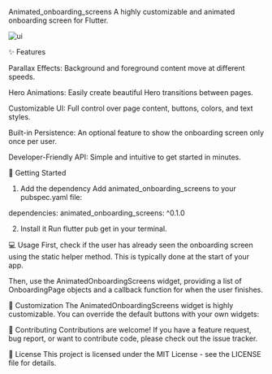 Animated_onboarding_screens
A highly customizable and animated onboarding screen for Flutter.

![ui](https://github.com/user-attachments/assets/181434a7-e4d7-453d-8a9c-fea6c2079a29)



✨ Features

Parallax Effects: Background and foreground content move at different speeds.

Hero Animations: Easily create beautiful Hero transitions between pages.

Customizable UI: Full control over page content, buttons, colors, and text styles.

Built-in Persistence: An optional feature to show the onboarding screen only once per user.

Developer-Friendly API: Simple and intuitive to get started in minutes.

🚀 Getting Started
1. Add the dependency
   Add animated_onboarding_screens to your pubspec.yaml file:

dependencies:
animated_onboarding_screens: ^0.1.0

2. Install it
   Run flutter pub get in your terminal.

💻 Usage
First, check if the user has already seen the onboarding screen using the static helper method. This is typically done at the start of your app.

Then, use the AnimatedOnboardingScreens widget, providing a list of OnboardingPage objects and a callback function for when the user finishes.


🎨 Customization
The AnimatedOnboardingScreens widget is highly customizable. You can override the default buttons with your own widgets:


🤝 Contributing
Contributions are welcome! If you have a feature request, bug report, or want to contribute code, please check out the issue tracker.

📄 License
This project is licensed under the MIT License - see the LICENSE file for details.
